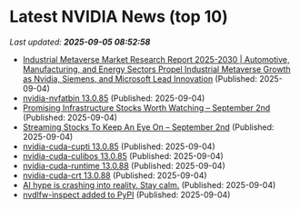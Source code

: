 # Latest NVIDIA News (top 10)
_Last updated: **2025-09-05 08:52:58**_

- [Industrial Metaverse Market Research Report 2025-2030 | Automotive, Manufacturing, and Energy Sectors Propel Industrial Metaverse Growth as Nvidia, Siemens, and Microsoft Lead Innovation](https://www.globenewswire.com/news-release/2025/09/04/3144232/28124/en/Industrial-Metaverse-Market-Research-Report-2025-2030-Automotive-Manufacturing-and-Energy-Sectors-Propel-Industrial-Metaverse-Growth-as-Nvidia-Siemens-and-Microsoft-Lead-Innovation.html) (Published: 2025-09-04)
- [nvidia-nvfatbin 13.0.85](https://pypi.org/project/nvidia-nvfatbin/13.0.85/) (Published: 2025-09-04)
- [Promising Infrastructure Stocks Worth Watching – September 2nd](https://www.etfdailynews.com/2025/09/04/promising-infrastructure-stocks-worth-watching-september-2nd/) (Published: 2025-09-04)
- [Streaming Stocks To Keep An Eye On – September 2nd](https://www.etfdailynews.com/2025/09/04/streaming-stocks-to-keep-an-eye-on-september-2nd/) (Published: 2025-09-04)
- [nvidia-cuda-cupti 13.0.85](https://pypi.org/project/nvidia-cuda-cupti/13.0.85/) (Published: 2025-09-04)
- [nvidia-cuda-culibos 13.0.85](https://pypi.org/project/nvidia-cuda-culibos/13.0.85/) (Published: 2025-09-04)
- [nvidia-cuda-runtime 13.0.88](https://pypi.org/project/nvidia-cuda-runtime/13.0.88/) (Published: 2025-09-04)
- [nvidia-cuda-crt 13.0.88](https://pypi.org/project/nvidia-cuda-crt/13.0.88/) (Published: 2025-09-04)
- [AI hype is crashing into reality. Stay calm.](https://www.businessinsider.com/ai-hype-crashing-into-reality-iphone-openai-2025-9) (Published: 2025-09-04)
- [nvdlfw-inspect added to PyPI](https://pypi.org/project/nvdlfw-inspect/) (Published: 2025-09-04)
